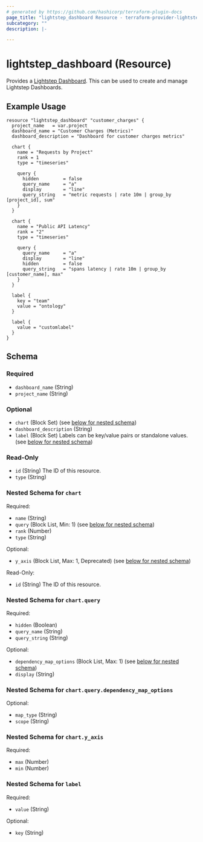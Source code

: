 ```yaml
---
# generated by https://github.com/hashicorp/terraform-plugin-docs
page_title: "lightstep_dashboard Resource - terraform-provider-lightstep"
subcategory: ""
description: |-

---
```


# lightstep_dashboard (Resource)

Provides a [Lightstep Dashboard](https://api-docs.lightstep.com/reference/listmetricdashboardid). This can be used to create and manage Lightstep Dashboards.


## Example Usage

```hcl
resource "lightstep_dashboard" "customer_charges" {
  project_name   = var.project
  dashboard_name = "Customer Charges (Metrics)"
  dashboard_description = "Dashboard for customer charges metrics"

  chart {
    name = "Requests by Project"
    rank = 1
    type = "timeseries"

    query {
      hidden         = false
      query_name     = "a"
      display        = "line"
      query_string   = "metric requests | rate 10m | group_by [project_id], sum"
    }
  }

  chart {
    name = "Public API Latency"
    rank = "2"
    type = "timeseries"

    query {
      query_name     = "a"
      display        = "line"
      hidden         = false
      query_string   = "spans latency | rate 10m | group_by [customer_name], max"
    }
  }

  label {
    key = "team"
    value = "ontology"
  }

  label {
    value = "customlabel"
  }
}
```

<!-- schema generated by tfplugindocs -->
## Schema

### Required

- `dashboard_name` (String)
- `project_name` (String)

### Optional

- `chart` (Block Set) (see [below for nested schema](#nestedblock--chart))
- `dashboard_description` (String)
- `label` (Block Set) Labels can be key/value pairs or standalone values. (see [below for nested schema](#nestedblock--label))

### Read-Only

- `id` (String) The ID of this resource.
- `type` (String)

<a id="nestedblock--chart"></a>
### Nested Schema for `chart`

Required:

- `name` (String)
- `query` (Block List, Min: 1) (see [below for nested schema](#nestedblock--chart--query))
- `rank` (Number)
- `type` (String)

Optional:

- `y_axis` (Block List, Max: 1, Deprecated) (see [below for nested schema](#nestedblock--chart--y_axis))

Read-Only:

- `id` (String) The ID of this resource.

<a id="nestedblock--chart--query"></a>
### Nested Schema for `chart.query`

Required:

- `hidden` (Boolean)
- `query_name` (String)
- `query_string` (String)

Optional:

- `dependency_map_options` (Block List, Max: 1) (see [below for nested schema](#nestedblock--chart--query--dependency_map_options))
- `display` (String)

<a id="nestedblock--chart--query--dependency_map_options"></a>
### Nested Schema for `chart.query.dependency_map_options`

Optional:

- `map_type` (String)
- `scope` (String)



<a id="nestedblock--chart--y_axis"></a>
### Nested Schema for `chart.y_axis`

Required:

- `max` (Number)
- `min` (Number)



<a id="nestedblock--label"></a>
### Nested Schema for `label`

Required:

- `value` (String)

Optional:

- `key` (String)
